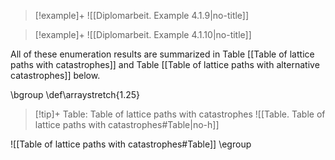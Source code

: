 
> [!example]+ 
> ![[Diplomarbeit. Example 4.1.9|no-title]]


> [!example]+ 
> ![[Diplomarbeit. Example 4.1.10|no-title]]

All of these enumeration results are summarized in Table [[Table of lattice paths with catastrophes]] and Table [[Table of lattice paths with alternative catastrophes]] below.

\bgroup
\def\arraystretch{1.25}
> [!tip]+ Table: Table of lattice paths with catastrophes
> ![[Table. Table of lattice paths with catastrophes#Table|no-h]]


![[Table of lattice paths with catastrophes#Table]]
\egroup



